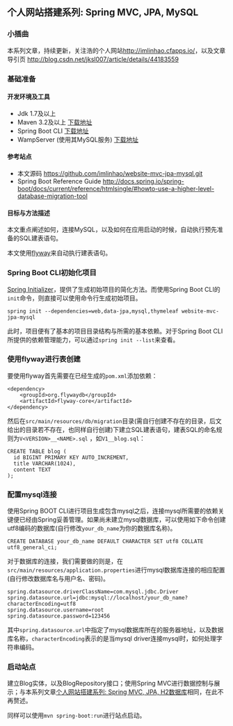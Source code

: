 ## 个人网站搭建系列: Spring MVC, JPA, MySQL
### 小插曲
本系列文章，持续更新，关注浩的个人网站<http://imlinhao.cfapps.io/>，以及文章导引页 <http://blog.csdn.net/jksl007/article/details/44183559>

### 基础准备
#### 开发环境及工具
* Jdk 1.7及以上
* Maven 3.2及以上 [下载地址](http://maven.apache.org/download.cgi)
* Spring Boot CLI [下载地址](http://repo.spring.io/release/org/springframework/boot/spring-boot-cli/)
* WampServer (使用其MySQL服务) [下载地址](http://www.wampserver.com/en/)

#### 参考站点
* 本文源码 <https://github.com/imlinhao/website-mvc-jpa-mysql.git>
* Spring Boot Reference Guide <http://docs.spring.io/spring-boot/docs/current/reference/htmlsingle/#howto-use-a-higher-level-database-migration-tool>

#### 目标与方法描述
本文重点阐述如何，连接MySQL，以及如何在应用启动的时候，自动执行预先准备的SQL建表语句。

本文使用[flyway](http://flywaydb.org/)来自动执行建表语句。

### Spring Boot CLI初始化项目
[Spring Initializer](https://start.spring.io/)，提供了生成初始项目的简化方法。而使用Spring Boot CLI的`init`命令，则直接可以使用命令行生成初始项目。

	spring init --dependencies=web,data-jpa,mysql,thymeleaf website-mvc-jpa-mysql

此时，项目便有了基本的项目目录结构与所需的基本依赖。对于Spring Boot CLI所提供的依赖管理能力，可以通过`spring init --list`来查看。

### 使用flyway进行表创建
要使用flyway首先需要在已经生成的`pom.xml`添加依赖：

	<dependency>
		<groupId>org.flywaydb</groupId>
		<artifactId>flyway-core</artifactId>
	</dependency>

然后在`src/main/resources/db/migration`目录(需自行创建不存在的目录，后文给出的目录若不存在，也同样自行创建)下建立SQL建表语句，建表SQL的命名规则为`V<VERSION>__<NAME>.sql` ，如`V1__blog.sql`：

	CREATE TABLE blog (
	  id BIGINT PRIMARY KEY AUTO_INCREMENT,
	  title VARCHAR(1024),
	  content TEXT
	);

### 配置mysql连接
使用Spring BOOT CLI进行项目生成包含mysql之后，连接mysql所需要的依赖关键便已经由Spring妥善管理。如果尚未建立mysql数据库，可以使用如下命令创建utf8编码的数据库(自行修改`your_db_name`为你的数据库名称)。

	CREATE DATABASE your_db_name DEFAULT CHARACTER SET utf8 COLLATE utf8_general_ci; 

对于数据库的连接，我们需要做的则是，在`src/main/resources/application.properties`进行mysql数据库连接的相应配置(自行修改数据库名与用户名、密码)。

	spring.datasource.driverClassName=com.mysql.jdbc.Driver
	spring.datasource.url=jdbc:mysql://localhost/your_db_name?characterEncoding=utf8
	spring.datasource.username=root
	spring.datasource.password=123456

其中`spring.datasource.url`中指定了mysql数据库所在的服务器地址，以及数据库名称，`characterEncoding`表示的是当mysql driver连接mysql时，如何处理字符串编码。

### 启动站点
建立Blog实体，以及BlogRepository接口；使用Spring MVC进行数据控制与展示；与本系列文章[个人网站搭建系列: Spring MVC, JPA, H2数据库](http://blog.csdn.net/jksl007/article/details/44194605)相同，在此不再赘述。

同样可以使用`mvn spring-boot:run`进行站点启动。
